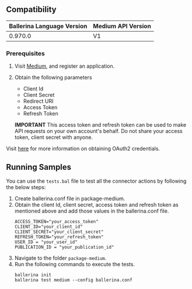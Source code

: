 ## Compatibility

| Ballerina Language Version  | Medium API Version |
| ----------------------------| -------------------------------|
|  0.970.0                    |   V1                           |

### Prerequisites

1. Visit [Medium](https://medium.com/me/applications), and register an application.
2. Obtain the following parameters
    * Client Id
    * Client Secret
    * Redirect URI
    * Access Token
    * Refresh Token

    **IMPORTANT** This access token and refresh token can be used to make API requests on your own
    account's behalf. Do not share your access token, client  secret with anyone.

Visit [here](https://medium.com/me/applications) for more information on obtaining OAuth2 credentials.

## Running Samples
You can use the `tests.bal` file to test all the connector actions by following the below steps:
1. Create ballerina.conf file in package-medium.
2. Obtain the client Id, client secret, access token and refresh token as mentioned above and add those values in the ballerina.conf file.
    ```
    ACCESS_TOKEN="your_access_token"
    CLIENT_ID="your_client_id"
    CLIENT_SECRET="your_client_secret"
    REFRESH_TOKEN="your_refresh_token"
    USER_ID = "your_user_id"
    PUBLICATION_ID = "your_publication_id"
    ```
3. Navigate to the folder `package-medium`.
4. Run the following commands to execute the tests.
    ```
    ballerina init
    ballerina test medium --config ballerina.conf
    ```
